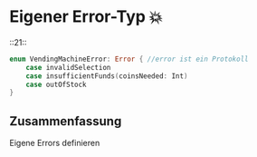 # Eigener Error-Typ 💥
::21::

```swift
enum VendingMachineError: Error { //error ist ein Protokoll
    case invalidSelection
    case insufficientFunds(coinsNeeded: Int)
    case outOfStock
}
```

## Zusammenfassung
Eigene Errors definieren
